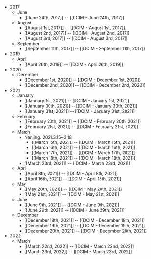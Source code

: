 - 2017
    - June
        - [[June 24th, 2017]] -- [[DCIM - June 24th, 2017]]
    - August
        - [[August 1st, 2017]] -- [[DCIM - August 1st, 2017]]
        - [[August 2nd, 2017]] -- [[DCIM - August 2nd, 2017]]
        - [[August 3rd, 2017]] -- [[DCIM - August 3rd, 2017]]
    - September
        - [[September 11th, 2017]] -- [[DCIM - September 11th, 2017]]
- 2019
    - April
        - [[April 26th, 2019]] -- [[DCIM - April 26th, 2019]]
- 2020
    - December
        - [[December 1st, 2020]] -- [[DCIM - December 1st, 2020]] 
        - [[December 2nd, 2020]] -- [[DCIM - December 2nd, 2020]] 
- 2021
    - January
        - [[January 1st, 2021]] -- [[DCIM - January 1st, 2021]]
        - [[January 30th, 2021]] -- [[DCIM - January 30th, 2021]]
        - [[January 31st, 2021]] -- [[DCIM - January 31st, 2021]]
    - February
        - [[February 20th, 2021]] -- [[DCIM - February 20th, 2021]]
        - [[February 21st, 2021]] -- [[DCIM - February 21st, 2021]]
    - March
        - Nanjing. 2021.3.15~3.18
            - [[March 15th, 2021]] -- [[DCIM - March 15th, 2021]]
            - [[March 16th, 2021]] -- [[DCIM - March 16th, 2021]]
            - [[March 17th, 2021]] -- [[DCIM - March 17th, 2021]]
            - [[March 18th, 2021]] -- [[DCIM - March 18th, 2021]]
        - [[March 23rd, 2021]] -- [[DCIM - March 23rd, 2021]]
    - April
        - [[April 8th, 2021]] -- [[DCIM - April 8th, 2021]]
        - [[April 16th, 2021]] -- [[DCIM - April 16th, 2021]]
    - May
        - [[May 20th, 2021]] -- [[DCIM - May 20th, 2021]]
        - [[May 21st, 2021]] -- [[DCIM - May 21st, 2021]]
    - June
        - [[June 9th, 2021]] -- [[DCIM - June 9th, 2021]]
        - [[June 29th, 2021]] -- [[DCIM - June 29th, 2021]]
    - December
        - [[December 18th, 2021]] -- [[DCIM - December 18th, 2021]]
        - [[December 19th, 2021]] -- [[DCIM - December 19th, 2021]]
        - [[December 20th, 2021]] -- [[DCIM - December 20th, 2021]]
- 2022
    - March
        - [[March 22nd, 2022]] -- [[DCIM - March 22nd, 2022]]
        - [[March 23rd, 2022]] -- [[DCIM - March 23rd, 2022]]
